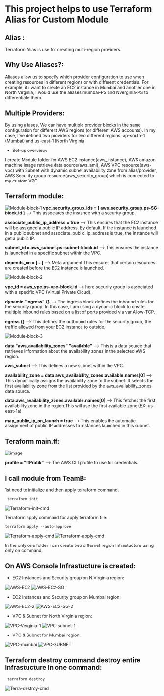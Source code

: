 # This project helps to use Terraform Alias for Custom Module

## Alias :
 Terraform Alias is use for creating multi-region providers.

## Why Use Aliases?: 
Aliases allow us to specify which provider configuration to use when creating resources in different regions or with different credentials. For example,
if i want to create an EC2 instance in Mumbai and another one in North Virginia, I would use the aliases mumbai-PS and Nverginia-PS to differentiate them. 

## Multiple Providers:
 By using aliases, We can have multiple provider blocks in the same configuration for different AWS regions (or different AWS accounts).
 In my case, I've defined two providers for two different regions: ap-south-1 (Mumbai) and us-east-1 (North Virginia
 
- Set-up overview:
  
I create Module folder for AWS EC2 instance(aws_instance), AWS amazon machine image retrieve data source(aws_ami), AWS VPC resource(aws-vpc) with Subnet with dynamic subnet availability zone from alias/provider, 
AWS Security group resource(aws_security_group) which is connected to my custom VPC.

## Terraform module:

![Module-block-1](https://github.com/user-attachments/assets/01b78245-4aee-42cd-9795-beb6bdf91706)
**vpc_security_group_ids = [ aws_security_group.ps-SG-block.id ]** --> This associates the instance with a security group.

**associate_public_ip_address = true** --> This ensures that the EC2 instance will be assigned a public IP address. By default,
If the instance is launched in a public subnet and associate_public_ip_address is true, the instance will get a public IP.

**subnet_id = aws_subnet.ps-subnet-block.id** --> This ensures the instance is launched in a specific subnet within the VPC.

**depends_on = [...]** --> Meta argument This ensures that certain resources are created before the EC2 instance is launched.

![Module-block-2](https://github.com/user-attachments/assets/54fdb5cf-815c-4233-a18d-8003135371d7)

**vpc_id = aws_vpc.ps-vpc-block.id** --> here security group is associated with a specific VPC (Virtual Private Cloud). 

**dynamic "ingress" {}** --> The ingress block defines the inbound rules for the security group. In this case, 
I am using a dynamic block to create multiple inbound rules based on a list of ports provided via var.Allow-TCP.

**egress {}** --> This defines the outbound rules for the security group, the traffic allowed from your EC2 instance to outside.

![Module-block-3](https://github.com/user-attachments/assets/9b91a606-9702-4ad6-a74c-3c5137dd55ed)

**data "aws_availability_zones" "available"** --> This is a data source that retrieves information about the availability zones in the selected AWS region.

**aws_subnet** --> This defines a new subnet within the VPC.

**availability_zone = data.aws_availability_zones.available.names[0]** -->  This dynamically assigns the availability zone to the subnet.
It selects the first availability zone from the list provided by the aws_availability_zones data source.

**data.aws_availability_zones.available.names[0]** --> This fetches the first availability zone in the region.This will use the first available zone (EX: us-east-1a)

**map_public_ip_on_launch = true**  -->  This enables the automatic assignment of public IP addresses to instances launched in this subnet.


## Teraform main.tf:

![image](https://github.com/user-attachments/assets/b0a15c0d-4b71-48d2-895f-601f02b51b2f)

**profile = "tfPratik"** -->  The AWS CLI profile to use for credentials.


## I call module from TeamB:
1st need to initialize and then apply terraform command.


     terraform init

![Terraform-init-cmd](https://github.com/user-attachments/assets/ecffc38c-2341-49db-bf02-6c0a08b54e29)

Terraform apply command for apply terraform file:

    terraform apply --auto-approve

![Terraform-apply-cmd](https://github.com/user-attachments/assets/2613518a-4589-4a71-934c-aec86a277445)
![Terraform-apply-cmd](https://github.com/user-attachments/assets/da8a2a7f-0647-449e-934c-6abfccad71a8)

In the only one folder i can create two differnet region Infrastucture using only on command.


## On AWS Console Infrastucture is created:

- EC2 Instances and Security group on N.Virginia region:

![AWS-EC2](https://github.com/user-attachments/assets/d42eef2f-2109-4f42-b078-1a6ce586eb9d)
![AWS-EC2-SG](https://github.com/user-attachments/assets/d350d9a4-32bb-46b8-a8d7-bbff6e64bd86)

- EC2 Instances and Security group on Mumbai region:

![AWS-EC2-2](https://github.com/user-attachments/assets/cf39d33b-db97-47f3-b60b-0fe88658aebb)
![AWS-EC2-SG-2](https://github.com/user-attachments/assets/43e567ac-b3ff-4630-9359-1b359f255671)

- VPC & Subnet for North Virginia region:
  
![VPC-Verginia-1](https://github.com/user-attachments/assets/4a263dc3-795e-4ccb-bc2b-1a477dd912cb)
![VPC-subnet-1](https://github.com/user-attachments/assets/cad601a2-78e4-4bb0-bbf6-4b123f3269d8)


- VPC & Subnet for Mumbai region:
  
![VPC-mumbai](https://github.com/user-attachments/assets/4ef4db62-cacd-4c99-b28b-5462fc43aaf7)
![VPC-SUBNET](https://github.com/user-attachments/assets/82d12d7c-7b86-4ac5-995a-eb25e3f20495)


## Terraform destroy command destroy entire infrastucture in one command:

     terraform destroy

![Terra-destroy-cmd](https://github.com/user-attachments/assets/2d25a542-7648-4c69-a801-ce6a9e9b670b)

